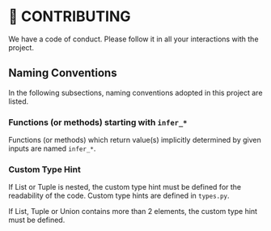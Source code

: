 # 🐛 CONTRIBUTING

We have a code of conduct. Please follow it in all your interactions with the project.

## Naming Conventions

In the following subsections, naming conventions adopted in this project are listed.

### Functions (or methods) starting with `infer_*`

Functions (or methods) which return value(s) implicitly determined by given inputs are named `infer_*`.

### Custom Type Hint

If List or Tuple is nested, the custom type hint must be defined for the readability of the code. Custom type hints are defined in `types.py`.

If List, Tuple or Union contains more than 2 elements, the custom type hint must be defined.
